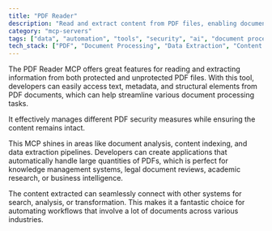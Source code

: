 ```yaml
---
title: "PDF Reader"
description: "Read and extract content from PDF files, enabling document analysis, content indexing, and data extraction workflows."
category: "mcp-servers"
tags: ["data", "automation", "tools", "security", "ai", "document processing", "PDF extraction"]
tech_stack: ["PDF", "Document Processing", "Data Extraction", "Content Analysis", "Text Mining", "Metadata Handling"]
---
```


The PDF Reader MCP offers great features for reading and extracting information from both protected and unprotected PDF files. With this tool, developers can easily access text, metadata, and structural elements from PDF documents, which can help streamline various document processing tasks.

It effectively manages different PDF security measures while ensuring the content remains intact.

This MCP shines in areas like document analysis, content indexing, and data extraction pipelines. Developers can create applications that automatically handle large quantities of PDFs, which is perfect for knowledge management systems, legal document reviews, academic research, or business intelligence.

The content extracted can seamlessly connect with other systems for search, analysis, or transformation. This makes it a fantastic choice for automating workflows that involve a lot of documents across various industries.